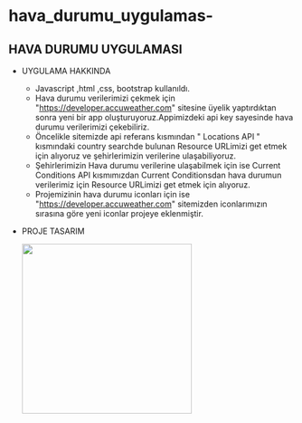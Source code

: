# hava_durumu_uygulamas-

## HAVA DURUMU UYGULAMASI 

* UYGULAMA HAKKINDA

  *  Javascript ,html ,css, bootstrap kullanıldı.
  *  Hava durumu verilerimizi çekmek için "https://developer.accuweather.com" sitesine üyelik yaptırdıktan sonra yeni bir app oluşturuyoruz.Appimizdeki api key sayesinde hava durumu verilerimizi çekebiliriz.
  *  Öncelikle sitemizde api referans kısmından " Locations API " kısmındaki country searchde bulunan  Resource URLimizi get etmek için alıyoruz ve şehirlerimizin verilerine ulaşabiliyoruz.
  *  Şehirlerimizin Hava durumu verilerine ulaşabilmek için ise Current Conditions API kısmımızdan Current Conditionsdan  hava durumun verilerimiz için Resource URLimizi get etmek için alıyoruz.
  *  Projemizinin hava durumu iconları için ise "https://developer.accuweather.com" sitemizden iconlarımızın sırasına göre yeni iconlar projeye eklenmiştir.
  
* PROJE TASARIM

   <img src="https://github.com/bne08/hava_durumu_uygulamas-/blob/main/tasarım.png"  width="300px" height="300px" />
  
  

